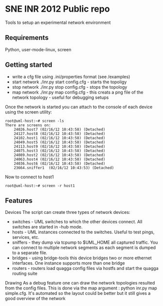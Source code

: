 SNE INR 2012 Public repo
=========================


Tools to setup an experimental network environment

Requirements
------------
Python, user-mode-linux, screen


Getting started
---------------
- write a cfg file using .ini/properties format (see /examples)
- start network ./inr.py start config.cfg  - starts the topoligy
- stop network ./inr.py stop config.cfg  - stops the topology
- map network ./inr.py map config.cfg  - this creats a png file of the network topology - useful for debugging setups

Once the network is started you can attach to the console of each device using the screen utility:

    root@uml-host:~# screen -ls
    There are screens on:
        24026.host7	(02/16/12 10:43:58)	(Detached)
        24127.host8	(02/16/12 10:43:58)	(Detached)
        24102.host1	(02/16/12 10:43:58)	(Detached)
        24049.host5	(02/16/12 10:43:58)	(Detached)
        24113.host9	(02/16/12 10:43:58)	(Detached)
        24075.host3	(02/16/12 10:43:58)	(Detached)
        24089.host2	(02/16/12 10:43:58)	(Detached)
        24063.host4	(02/16/12 10:43:58)	(Detached)
        24036.host6	(02/16/12 10:43:58)	(Detached)
        23664.sniffer1	(02/16/12 10:43:53)	(Detached)

Now to connect to host1

    root@uml-host:~# screen -r host1



Features
--------

Devices
The script can create three types of network devices:
- switches - UML switches to which the other devices connect. All switches are started in -hub mode.
- hosts - UML instances connected to the switches. Useful to test pings, services, etc.
- sniffers - they dump via tcpump to $UML_HOME all captured traffic. You can connect to multiple network segments as each segment is dumped to a separate file.
- bridges - using bridge-tools this device bridges two or more ethernet interfaces. One instance supports more than one bridge
- routers - routers load quagga config files via hostfs and start the quagga routing suite

Drawing
As a debug feature one can draw the network topologies resulted from the config files. This is done via the map argument
: python inr.py map simple.cfg. It's automated so the layout could be better but it still gives a good overview of the network


